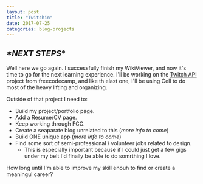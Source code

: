 ```yaml
---
layout: post
title: "Twitchin"
date: 2017-07-25
categories: blog-projects
---
```


## _*NEXT STEPS_*

Well here we go again. I successfully finish my WikiViewer, and now it's time to go for the next learning experience. I'll be working on the [Twitch API](#) project from freecodecamp, and like th elast one, I'll be using Cell to do most of the heavy lifting and organizing.  

Outside of that project I need to:

* Build my project/portfolio page.
* Add a Resume/CV page.
* Keep working through FCC.
* Create a seaparate blog unrelated to this (*more info to come*)
* Build ONE unique app (*more info to come*)
* Find some sort of semi-professional / volunteer jobs related to design.
    * This is especially important because if I could just get a few gigs under my belt I'd finally be able to do somrthing I love. 

How long until I'm able to improve my skill enouh to find or create a meaningul career?